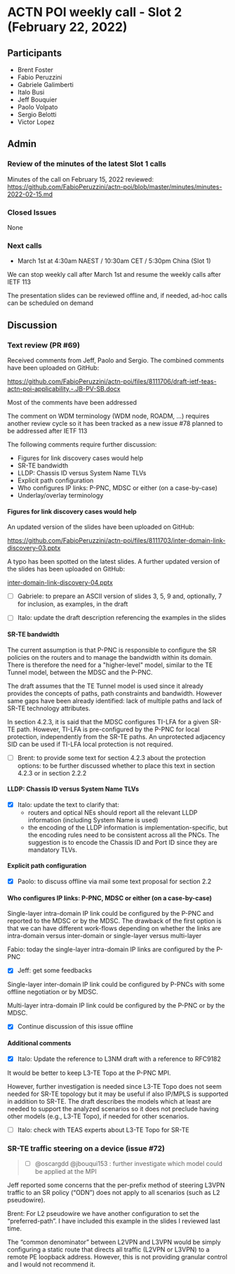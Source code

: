 # ACTN POI weekly call - Slot 2 (February 22, 2022)

## Participants
- Brent Foster
- Fabio Peruzzini
- Gabriele Galimberti
- Italo Busi
- Jeff Bouquier
- Paolo Volpato
- Sergio Belotti
- Victor Lopez

## Admin

### Review of the minutes of the latest Slot 1 calls

Minutes of the call on February 15, 2022 reviewed: https://github.com/FabioPeruzzini/actn-poi/blob/master/minutes/minutes-2022-02-15.md

### Closed Issues

None

### Next calls

- March 1st at 4:30am NAEST / 10:30am CET / 5:30pm China (Slot 1)

We can stop weekly call after March 1st and resume the weekly calls after IETF 113

The presentation slides can be reviewed offline and, if needed, ad-hoc calls can be scheduled on demand

## Discussion

### Text review (PR #69)

Received comments from Jeff, Paolo and Sergio. The combined comments have been uploaded on GitHub:

https://github.com/FabioPeruzzini/actn-poi/files/8111706/draft-ietf-teas-actn-poi-applicability.-.JB-PV-SB.docx

Most of the comments have been addressed

The comment on WDM terminology (WDM node, ROADM, ...) requires another review cycle so it has been tracked as a new issue #78 planned to be addressed after IETF 113

The following comments require further discussion:

* Figures for link discovery cases would help
* SR-TE bandwidth
* LLDP: Chassis ID versus System Name TLVs
* Explicit path configuration
* Who configures IP links: P-PNC, MDSC or either (on a case-by-case)
* Underlay/overlay terminology

#### Figures for link discovery cases would help

An updated version of the slides have been uploaded on GitHub:

https://github.com/FabioPeruzzini/actn-poi/files/8111703/inter-domain-link-discovery-03.pptx

A typo has been spotted on the latest slides. A further updated version of the slides has been uploaded on GitHub:

[inter-domain-link-discovery-04.pptx](https://github.com/FabioPeruzzini/actn-poi/files/8119535/inter-domain-link-discovery-04.pptx)

- [ ] Gabriele: to prepare an ASCII version of slides 3, 5, 9 and, optionally, 7 for inclusion, as examples, in the draft

- [ ] Italo: update the draft description referencing the examples in the slides

#### SR-TE bandwidth

The current assumption is that P-PNC is responsible to configure the SR policies on the routers and to manage the bandwidth within its domain. There is therefore the need for a "higher-level" model, similar to the TE Tunnel model, between the MDSC and the P-PNC.

The draft assumes that the TE Tunnel model is used since it already provides the concepts of paths, path constraints and bandwidth. However same gaps have been already identified: lack of multiple paths and lack of SR-TE technology attributes.

In section 4.2.3, it is said that the MDSC configures TI-LFA for a given SR-TE path. However, TI-LFA is pre-configured by the P-PNC for local protection, independently from the SR-TE paths. An unprotected adjacency SID can be used if TI-LFA local protection is not required.

- [ ] Brent: to provide some text for section 4.2.3 about the protection options: to be further discussed whether to place this text in section 4.2.3 or in section 2.2.2

#### LLDP: Chassis ID versus System Name TLVs

- [x] Italo: update the text to clarify that:
  - routers and optical NEs should report all the relevant LLDP information (including System Name is used)
  - the encoding of the LLDP information is implementation-specific, but the encoding rules need to be consistent across all the PNCs. The suggestion is to encode the Chassis ID and Port ID since they are mandatory TLVs.

#### Explicit path configuration

- [x] Paolo: to discuss offline via mail some text proposal for section 2.2

#### Who configures IP links: P-PNC, MDSC or either (on a case-by-case)

Single-layer intra-domain IP link could be configured by the P-PNC and reported to the MDSC or by the MDSC. The drawback of the first option is that we can have different work-flows depending on whether the links are intra-domain versus inter-domain or single-layer versus multi-layer

Fabio: today the single-layer intra-domain IP links are configured by the P-PNC

- [x] Jeff: get some feedbacks

Single-layer inter-domain IP link could be configured by P-PNCs with some offline negotiation or by MDSC.

Multi-layer intra-domain IP link could be configured by the P-PNC or by the MDSC.

- [x] Continue discussion of this issue offline

#### Additional comments

- [x] Italo: Update the reference to L3NM draft with a reference to RFC9182

It would be better to keep L3-TE Topo at the P-PNC MPI.

However, further investigation is needed since L3-TE Topo does not seem needed for SR-TE topology but it may be useful if also IP/MPLS is supported in addition to SR-TE. The draft describes the models which at least are needed to support the analyzed scenarios so it does not preclude having other models (e.g., L3-TE Topo), if needed for other scenarios.

- [ ] Italo: check with TEAS experts about L3-TE Topo for SR-TE

### SR-TE traffic steering on a device (issue #72)

> - [ ] @oscargdd @jbouqui153 : further investigate which model could be applied at the MPI

Jeff reported some concerns that the per-prefix method of steering L3VPN traffic to an SR policy (“ODN”) does not apply to all scenarios (such as L2 pseudowire).

Brent: For L2 pseudowire we have another configuration to set the “preferred-path”.  I have included this example in the slides I reviewed last time.

The “common denominator” between L2VPN and L3VPN would be simply configuring a static route that directs all traffic (L2VPN or L3VPN) to a remote PE loopback address.  However, this is not providing granular control and I would not recommend it.
